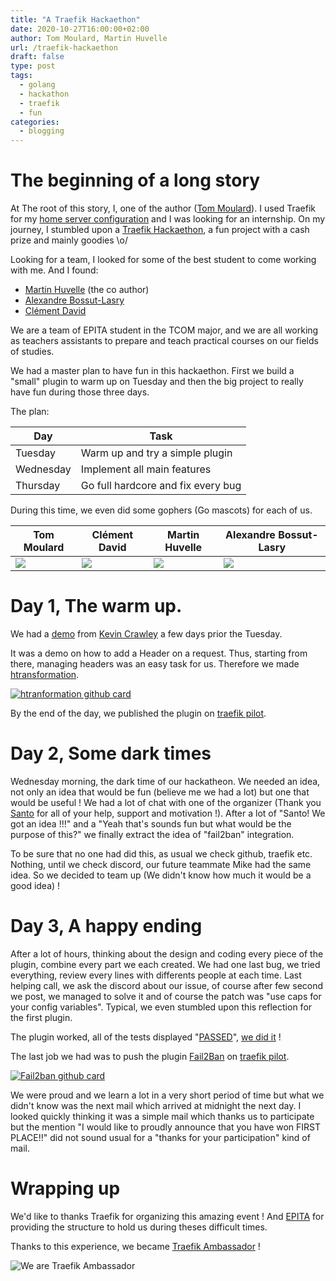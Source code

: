 ```yaml
---
title: "A Traefik Hackaethon"
date: 2020-10-27T16:00:00+02:00
author: Tom Moulard, Martin Huvelle
url: /traefik-hackaethon
draft: false
type: post
tags:
  - golang
  - hackathon
  - traefik
  - fun
categories:
  - blogging
---
```


# The beginning of a long story
At The root of this story, I, one of the author ([Tom Moulard](https://tom.moulard.org)). I used Traefik for my [home server configuration](https://github.com/tomMoulard/make-my-server) and I was looking for an internship. On my journey, I stumbled upon a [Traefik Hackaethon](https://traefik.io/blog/announcing-the-inaugural-traefik-hackaethon-2020-in-october/), a fun project with a cash prize and mainly goodies \o/

Looking for a team, I looked for some of the best student to come working with me. And I found:
 - [Martin Huvelle](https://github.com/nitra-mfs) (the co author)
 - [Alexandre Bossut-Lasry](https://www.linkedin.com/in/alexandre-bossut-lasry/)
 - [Clément David](https://github.com/cledavid)

We are a team of EPITA student in the TCOM major, and we are all working as teachers assistants to prepare and teach practical courses on our fields of studies.

We had a master plan to have fun in this hackaethon. First we build a "small" plugin to warm up on Tuesday and then the big project to really have fun during those three days.

The plan:

| Day       | Task                               |
| --------- | ---------------------------------- |
| Tuesday   | Warm up and try a simple plugin    |
| Wednesday | Implement all main features        |
| Thursday  | Go full hardcore and fix every bug |

During this time, we even did some gophers (Go mascots) for each of us.

| Tom Moulard | Clément David | Martin Huvelle | Alexandre Bossut-Lasry |
|-------------|---------------|----------------|------------------------|
|[![](/img/2020/traefik/gopher-tom_moulard.png)](https://tom.moulard.org)|[![](/img/2020/traefik/gopher-clement_david.png)](https://github.com/cledavid)|[![](/img/2020/traefik/gopher-martin_huvelle.png)](https://github.com/nitra-mfs)|[![](/img/2020/traefik/gopher-alexandre_bossut-lasry.png)](https://www.linkedin.com/in/alexandre-bossut-lasry/)|

# Day 1, The warm up.

We had a [demo](https://traefik.io/resources/plugin-to-traefik-create-and-publish-your-own-middleware-3/) from [Kevin Crawley](https://twitter.com/notsureifkevin) a few days prior the Tuesday.

It was a demo on how to add a Header on a request. Thus, starting from there, managing headers was an easy task for us. Therefore we made [htransformation](https://github.com/tomMoulard/htransformation).

[![htranformation github card](https://gh-card.dev/repos/tommoulard/htransformation.svg)](https://github.com/tomMoulard/htransformation)

By the end of the day, we published the plugin on [traefik pilot](https://pilot.traefik.io/plugins/279923829278507529/header-transformation).

# Day 2, Some dark times
Wednesday morning, the dark time of our hackatheon. We needed an idea, not only an idea that would be fun (believe me we had a lot) but one that would be useful !
We had a lot of chat with one of the organizer (Thank you [Santo](https://twitter.com/manuel_zapf) for all of your help, support and motivation !). After a lot of "Santo! We got an idea !!!" and a "Yeah that's sounds fun but what would be the purpose of this?" we finally extract the idea of "fail2ban" integration.

To be sure that no one had did this, as usual we check github, traefik etc. Nothing, until we check discord, our future teammate Mike had the same idea. So we decided to team up (We didn't know how much it would be a good idea) !

# Day 3, A happy ending
After a lot of hours, thinking about the design and coding every piece of the plugin, combine every part we each created. We had one last bug, we tried everything, review every lines with differents people at each time.
Last helping call, we ask the discord about our issue, of course after few second we post, we managed to solve it and of course the patch was "use caps for your config variables". Typical, we even stumbled upon this reflection for the first plugin.

The plugin worked, all of the tests displayed "[PASSED](https://travis-ci.com/github/tomMoulard/fail2ban/jobs/403817444)", [we did it](https://github.com/tomMoulard/fail2ban/commit/ebea16634226d7846c0c9b576872f76740ef1579) !

The last job we had was to push the plugin [Fail2Ban](https://github.com/tomMoulard/fail2ban) on [traefik pilot](https://pilot.traefik.io/plugins/280093067746214409/fail2-ban).

[![Fail2ban github card](https://gh-card.dev/repos/tommoulard/fail2ban.svg)](https://github.com/tomMoulard/fail2ban)

We were proud and we learn a lot in a very short period of time but what we didn't know was the next mail which arrived at midnight the next day. I looked quickly thinking it was a simple mail which thanks us to participate but the mention "I would like to proudly announce that you have won FIRST PLACE!!" did not sound usual for a "thanks for your participation" kind of mail.

# Wrapping up
We'd like to thanks Traefik for organizing this amazing event !
And [EPITA](https://www.epita.fr) for providing the structure to hold us during theses difficult times.

Thanks to this experience, we became [Traefik Ambassador](https://info.traefik.io/traefik-ambassador-program) !

![We are Traefik Ambassador](/img/2020/traefik/traefik-ambassador-flatten.svg)

